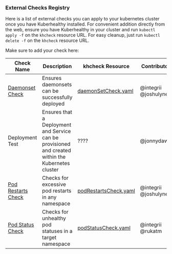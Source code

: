 ### External Checks Registry

Here is a list of external checks you can apply to your kubernetes cluster once you have Kuberhealthy installed.  For convenient addition directly from the web, ensure you have Kuberhealthy in your cluster and run `kubectl apply -f` on the `khcheck` resource URL.  For easy cleanup, just run `kubectl delete -f` on the `khcheck` resource URL.

Make sure to add your check here:

| Check Name | Description | khcheck Resource | Contributor |
| --- | --- | --- | --- |
| [Daemonset Check](../cmd/daemonSetCheck/README.md) | Ensures daemonsets can be successfully deployed | [daemonSetCheck.yaml](../cmd/daemonSetCheck/daemonSetCheck.yaml) | @integrii @joshulyne |
| Deployment Test | Ensures that a Deployment and Service can be provisioned and created within the Kubernetes cluster | ???? | @jonnydawg |
| [Pod Restarts Check](../cmd/podRestartsCheck/README.md) | Checks for excessive pod restarts in any namespace | [podRestartsCheck.yaml](../cmd/podRestartsCheck/podRestartsCheck.yaml) | @integrii @joshulyne |
| [Pod Status Check](../cmd/podStatusCheck/README.md) | Checks for unhealthy pod statuses in a target namespace | [podStatusCheck.yaml](../cmd/podStatusCheck/podStatusCheck.yaml) | @integrii @rukatm |
